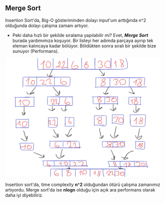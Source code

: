  ## Merge Sort

 Insertion Sort'da, Big-O gösteriminden dolayı input'um arttığında n^2 olduğunda dolayı çalışma zamanı artıyor.

 - Peki daha hızlı bir şekilde sıralama yapılabilir mi? Evet, ***Merge Sort*** burada yardımımıza koşuyor. Bir listeyi her adımda parçaya ayırıp tek eleman kalıncaya kadar bölüyor. Böldükten sonra sıralı bir şekilde bize sunuyor (Performans).

 <img src="https://raw.githubusercontent.com/Kodluyoruz/taskforce/main/veri-yapilari-algoritmalar/merge-sort/figures/merge-sort.png" alt="merge sort" width="500" height="380"> <br>

 Insertion sort'da, time complexity **n^2** olduğundan ötürü çalışma zamanımız artıyordu. Merge sort'da ise **nlogn** olduğu için açık ara performans olarak daha iyi diyebiliriz.